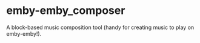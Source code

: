 # emby-emby_composer
A block-based music composition tool (handy for creating music to play on emby-emby!). 
